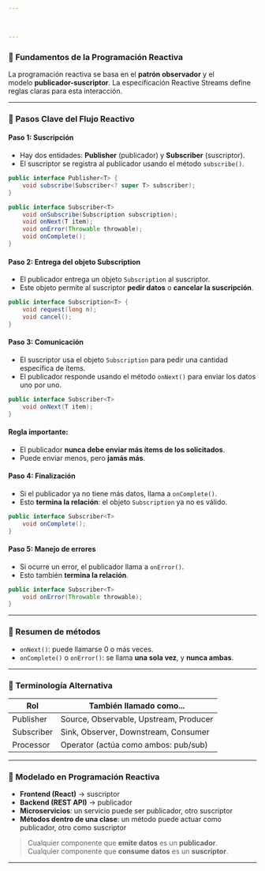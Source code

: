 ```yaml
---

  

---
```


### 🔁 Fundamentos de la Programación Reactiva

La programación reactiva se basa en el **patrón observador** y el modelo **publicador-suscriptor**. La especificación Reactive Streams define reglas claras para esta interacción.

---
### 📌 Pasos Clave del Flujo Reactivo

#### **Paso 1: Suscripción**

- Hay dos entidades: **Publisher** (publicador) y **Subscriber** (suscriptor).
- El suscriptor se registra al publicador usando el método `subscribe()`.

```java
public interface Publisher<T> {
    void subscribe(Subscriber<? super T> subscriber);
}
```

```java
public interface Subscriber<T>
    void onSubscribe(Subscription subscription);
	void onNext(T item);
	void onError(Throwable throwable);
	void onComplete();
}
```
#### **Paso 2: Entrega del objeto Subscription**

- El publicador entrega un objeto `Subscription` al suscriptor.
- Este objeto permite al suscriptor **pedir datos** o **cancelar la suscripción**.


```java
public interface Subscription<T> {
    void request(long n);
	void cancel();
}
```

#### **Paso 3: Comunicación**

- El suscriptor usa el objeto `Subscription` para pedir una cantidad específica de ítems.
- El publicador responde usando el método `onNext()` para enviar los datos uno por uno.

```java
public interface Subscriber<T>
	void onNext(T item);
}
```

#### **Regla importante**:

- El publicador **nunca debe enviar más ítems de los solicitados**.
- Puede enviar menos, pero **jamás más**.

#### **Paso 4: Finalización**

- Si el publicador ya no tiene más datos, llama a `onComplete()`.
- Esto **termina la relación**: el objeto `Subscription` ya no es válido.

```java
public interface Subscriber<T>
	void onComplete();
}
```

#### **Paso 5: Manejo de errores**

- Si ocurre un error, el publicador llama a `onError()`.
- Esto también **termina la relación**.

```java
public interface Subscriber<T>
	void onError(Throwable throwable);
}
```

---

### 🔄 Resumen de métodos

- `onNext()`: puede llamarse 0 o más veces.
- `onComplete()` o `onError()`: se llama **una sola vez**, y **nunca ambas**.

---

### 🧠 Terminología Alternativa

|Rol|También llamado como...|
|---|---|
|Publisher|Source, Observable, Upstream, Producer|
|Subscriber|Sink, Observer, Downstream, Consumer|
|Processor|Operator (actúa como ambos: pub/sub)|

---

### 🧩 Modelado en Programación Reactiva

- **Frontend (React)** → suscriptor
- **Backend (REST API)** → publicador
- **Microservicios**: un servicio puede ser publicador, otro suscriptor
- **Métodos dentro de una clase**: un método puede actuar como publicador, otro como suscriptor

> Cualquier componente que **emite datos** es un **publicador**.  
> Cualquier componente que **consume datos** es un **suscriptor**.

---